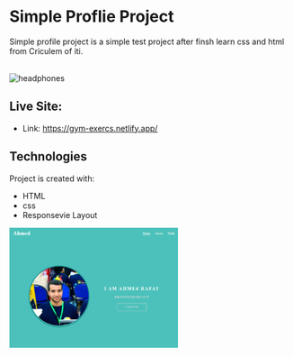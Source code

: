 # Simple Proflie Project
Simple profile project is a simple test project after finsh learn css and html from Criculem of iti.

<br>
<img
  src="./assetsgit/headphones.PNG"
  alt="headphones"
  title="headphones"
  style="display: inline-block; margin: 0 auto; max-width: 300px"
/>

<br>

## Live Site:  
   - Link: https://gym-exercs.netlify.app/

## Technologies
Project is created with:
   - HTML
   - css
   - Responsevie Layout

<img
  src="./img/profile.PNG"
  alt="profile"
  title="profile"
  style="display: inline-block; margin: 0 auto; max-width: 300px"
/>


